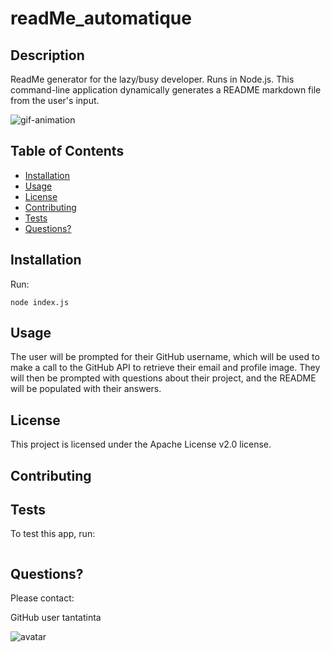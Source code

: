 
# readMe_automatique


## Description

ReadMe generator for the lazy/busy developer. Runs in Node.js. This command-line application dynamically generates a README markdown file from the user's input.

![gif-animation](./gif/sample.gif)

## Table of Contents

* [Installation](#Installation)
* [Usage](#Usage)
* [License](#License)
* [Contributing](#Contributing)
* [Tests](#Test)
* [Questions?](#Questions?)



## Installation
Run:
```
node index.js
```

## Usage

The user will be prompted for their GitHub username, which will be used to make a call to the GitHub API to retrieve their email and profile image. They will then be prompted with questions about their project, and the README will be populated with their answers.


## License

This project is licensed under the Apache License v2.0 license.

## Contributing




## Tests
To test this app, run:
```

```

## Questions?
Please contact:

GitHub user tantatinta



![avatar](https://avatars2.githubusercontent.com/u/46512524?v=4)



